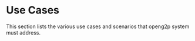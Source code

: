 # Use Cases

This section lists the various use cases and scenarios that openg2p system must address.

##
